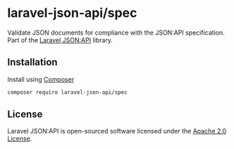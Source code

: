 # laravel-json-api/spec

Validate JSON documents for compliance with the JSON:API specification.
Part of the [Laravel JSON:API](https://laraveljsonapi.io) library.

## Installation

Install using [Composer](https://getcomposer.org)

```bash
composer require laravel-json-api/spec
```

## License

Laravel JSON:API is open-sourced software licensed under the [Apache 2.0 License](./LICENSE).
